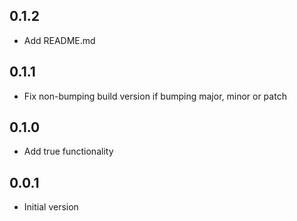 ## 0.1.2

* Add README.md

## 0.1.1

* Fix non-bumping build version if bumping major, minor or patch

## 0.1.0

* Add true functionality

## 0.0.1

* Initial version
